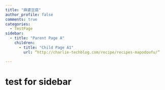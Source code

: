 ```yaml
---
title: "麻婆豆腐"
author_profile: false
comments: true
categories:
  - TestPage
sidebar:
  - title: "Parent Page A"
    children:
      - title: "Child Page A1"
        url: “http://charlie-techblog.com/recipe/recipes-mapodoufu/”

---
```


# test for sidebar
